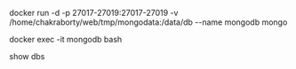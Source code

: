 docker run -d -p 27017-27019:27017-27019 -v /home/chakraborty/web/tmp/mongodata:/data/db --name mongodb mongo

docker exec -it mongodb bash

show dbs
